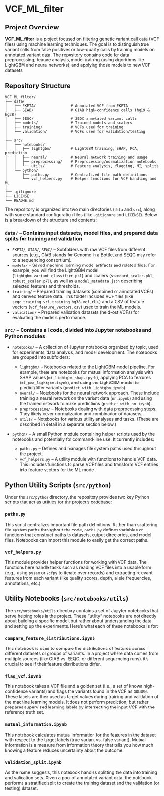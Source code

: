 # VCF\_ML\_filter

## Project Overview

**VCF\_ML\_filter** is a project focused on filtering genetic variant call data (VCF files) using machine learning techniques. The goal is to distinguish true variant calls from false positives or low-quality calls by training models on annotated variant data. The repository contains code for data preprocessing, feature analysis, model training (using algorithms like LightGBM and neural networks), and applying those models to new VCF datasets.&#x20;

## Repository Structure

```
VCF_ML_filter/
├── data/
│   ├── EKETA/                # Annotated VCF from EKETA
│   ├── GIAB/                 # GIAB high-confidence calls (hg19 & hg38)
│   ├── SEQC/                 # SEQC annotated variant calls
│   ├── models/               # Trained models and scalers
│   ├── training/             # VCFs used for training
│   └── validation/           # VCFs used for validation/testing
│
├── src/
│   ├── notebooks/
│   │   ├── lightgbm/         # LightGBM training, SHAP, PCA, prediction
│   │   ├── neural/           # Neural network training and usage
│   │   ├── preprocessing/    # Preprocessing/normalization notebooks
│   │   └── utils/            # Feature analysis, flagging, MI, splits
│   └── python/
│       ├── paths.py          # Centralized file path definitions
│       └── vcf_helpers.py    # Helper functions for VCF handling and ML
│
├── .gitignore
├── LICENSE
└── README.md
```

The repository is organized into two main directories (`data` and `src`), along with some standard configuration files (like `.gitignore` and `LICENSE`). Below is a breakdown of the structure and contents:

### `data/` – Contains input datasets, model files, and prepared data splits for training and validation

* `EKETA/`, `GIAB/`, `SEQC/` – Subfolders with raw VCF files from different sources (e.g., GIAB stands for Genome in a Bottle, and SEQC may refer to a sequencing consortium).&#x20;
* `models/` – Saved machine learning model artifacts and related files. For example, you will find the LightGBM model (`lightgbm_variant_classifier.pkl`) and scalers (`standard_scaler.pkl`, `robust_scaler.pkl`), as well as a `model_metadata.json` describing selected features and thresholds.
* `training/` – Prepared training datasets (combined or annotated VCFs) and derived feature data. This folder includes VCF files (like `seqc_training.vcf`, `training_hg38.vcf`, etc.) and a CSV of feature vectors (`vcf_feature_vectors.csv`) used to train the ML models.
* `validation/` – Prepared validation datasets (held-out VCFs) for evaluating the model’s performance.&#x20;

### `src/` – Contains all code, divided into Jupyter notebooks and Python modules

* `notebooks/` – A collection of Jupyter notebooks organized by topic, used for experiments, data analysis, and model development. The notebooks are grouped into subfolders:

  * `lightgbm/` – Notebooks related to the LightGBM model pipeline. For example, there are notebooks for mutual information analysis with SHAP values (`mi_lightgbm_shap.ipynb`), applying PCA to features (`mi_pca_lightgbm.ipynb`), and using the LightGBM model to predict/filter variants (`predict_with_lightgbm.ipynb`).
  * `neural/` – Notebooks for the neural network approach. These include training a neural network on the variant data (`nn.ipynb`) and using the trained network to make predictions (`predict_with_nn.ipynb`).
  * `preprocessing/` – Notebooks dealing with data preprocessing steps. They likely cover normalization and combination of datasets.
  * `utils/` – Notebooks for various utility analyses and tasks. (These are described in detail in a separate section below.)

* `python/` – A small Python module containing helper scripts used by the notebooks and potentially for command-line use. It currently includes:

  * `paths.py` – Defines and manages file system paths used throughout the project.&#x20;
  * `vcf_helpers.py` – A utility module with functions to handle VCF data. This  includes functions to parse VCF files and transform VCF entries into feature vectors for the ML model.&#x20;

## Python Utility Scripts (`src/python`)

Under the `src/python` directory, the repository provides two key Python scripts that act as utilities for the project’s codebase:

### `paths.py`

This script centralizes important file path definitions. Rather than scattering file system paths throughout the code, `paths.py` defines variables or functions that construct paths to datasets, output directories, and model files.  Notebooks can import this module to easily get the correct paths.&#x20;

### `vcf_helpers.py`

This module provides helper functions for working with VCF data. The functions here  handle tasks such as reading VCF files into a usable form (e.g., using `pysam` or `vcfpy` to iterate over records) and extracting relevant features from each variant (like quality scores, depth, allele frequencies, annotations, etc.)

## Utility Notebooks (`src/notebooks/utils`)

The `src/notebooks/utils` directory contains a set of Jupyter notebooks that serve helping roles in the project. These “utility” notebooks are not directly about building a specific model, but rather about understanding the data and setting up the experiments. Here’s what each of these notebooks is for:

### `compare_feature_distributions.ipynb`

This notebook is used to compare the distributions of features across different datasets or groups of variants. In a project where data comes from multiple sources (like GIAB vs. SEQC, or different sequencing runs), it’s crucial to see if their feature distributions differ.&#x20;

### `flag_vcf.ipynb`

This notebook takes a VCF file and a golden set (i.e., a set of known high-confidence variants) and flags the variants found in the VCF as `GOLDEN`. These labels are then used as target values during training and validation of the machine learning models. It does not perform prediction, but rather prepares supervised learning labels by intersecting the input VCF with the reference truth set.

### `mutual_information.ipynb`

This notebook  calculates mutual information for the features in the dataset with respect to the target labels (true variant vs. false variant). Mutual information is a measure from information theory that tells you how much knowing a feature reduces uncertainty about the outcome.

### `validation_split.ipynb`

As the name suggests, this notebook handles splitting the data into training and validation sets. Given a pool of annotated variant data, the notebook  performs a stratified split to create the training dataset and the validation (or testing) dataset.&#x20;
